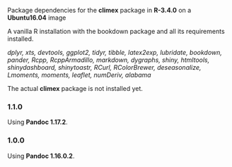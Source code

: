 Package dependencies for the **climex** package in **R-3.4.0** on a **Ubuntu16.04** image

A vanilla R installation with the bookdown package and all its
requirements installed. 

*dplyr, xts, devtools, ggplot2, tidyr, tibble, latex2exp, lubridate,
bookdown, pander, Rcpp, RcppArmadillo, markdown, dygraphs, shiny,
htmltools, shinydashboard, shinytoastr, RCurl, RColorBrewer,
deseasonalize, Lmoments, moments, leaflet, numDeriv, alabama*

The actual **climex** package is not installed yet. 

### 1.1.0

Using **Pandoc 1.17.2**.

### 1.0.0

Using **Pandoc 1.16.0.2**.


